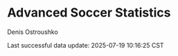 # Advanced Soccer Statistics
Denis Ostroushko

<!-- gfm -->

Last successful data update: 2025-07-19 10:16:25 CST
